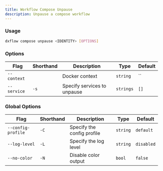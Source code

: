 ```yaml
---
title: Workflow Compose Unpause 
description: Unpause a compose workflow
---
```


### Usage

```bash [Terminal]
dxflow compose unpause <IDENTITY> [OPTIONS]
```

### Options

| Flag | Shorthand | Description | Type | Default |
|------|-----------|-------------|------|---------|
| `--context` |  | Docker context | `string` | `` |
| `--service` | `-s` | Specify services to unpause | `strings` | `[]` |

### Global Options

| Flag | Shorthand | Description | Type | Default |
|------|-----------|-------------|------|---------|
| `--config-profile` | `-C` | Specify the config profile | `string` | `default` |
| `--log-level` | `-L` | Specify the log level | `string` | `disabled` |
| `--no-color` | `-N` | Disable color output | `bool` | `false` |

